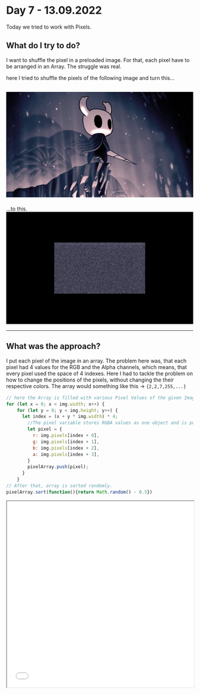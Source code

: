 # **Day 7 - 13.09.2022**
Today we tried to work with Pixels. 

## What do I try to do? 

I want to shuffle the pixel in a preloaded image. For that, each pixel have to be arranged in an Array. The struggle was real.

here I tried to shuffle the pixels of the following image and turn this...

![Hollow_knight](01/hollow-knight_6018152.png 'Hollow Knight')
---
 
...to this.
![Noise](01/download.png 'Hollow knight noise')

---
## What was the approach?
I put each pixel of the image in an array. The problem here was, that each pixel had 4 values for the RGB and the Alpha channels, which means, that every pixel used the space of 4 indexes. Here I had to tackle the problem on how to change the positions of the pixels, without changing the their respective colors. The array would something like this -> `{2,2,7,255,...}`

```javascript
// here the Array is filled with various Pixel Values of the given Image.
for (let x = 0; x < img.width; x++) {
    for (let y = 0; y < img.height; y++) {
      let index = (x + y * img.width) * 4;
        //The pixel variable stores RGBA values as one object and is pushed onto the array.
        let pixel = {
          r: img.pixels[index + 0],
          g: img.pixels[index + 1],
          b: img.pixels[index + 2],
          a: img.pixels[index + 3],
        }
        pixelArray.push(pixel);
      }
    }
// After that, array is sorted randomly.
pixelArray.sort(function(){return Math.random() - 0.5})
```
<iframe src="01/index.html" width="100%" height="500px"></iframe>